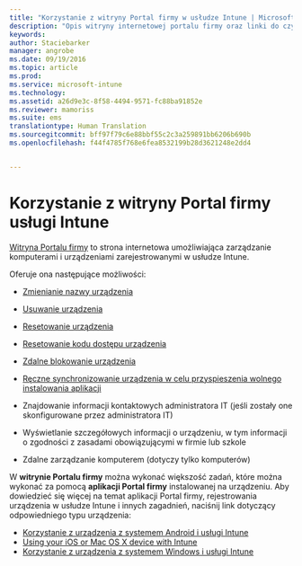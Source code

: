 ```yaml
---
title: "Korzystanie z witryny Portal firmy w usłudze Intune | Microsoft Intune"
description: "Opis witryny internetowej portalu firmy oraz linki do czynności dla zadań, które można wykonać w witrynie sieci Web"
keywords: 
author: Staciebarker
manager: angrobe
ms.date: 09/19/2016
ms.topic: article
ms.prod: 
ms.service: microsoft-intune
ms.technology: 
ms.assetid: a26d9e3c-8f58-4494-9571-fc88ba91852e
ms.reviewer: mamoriss
ms.suite: ems
translationtype: Human Translation
ms.sourcegitcommit: bff97f79c6e88bbf55c2c3a259891bb6206b690b
ms.openlocfilehash: f44f4785f768e6fea8532199b28d3621248e2dd4


---
```


# Korzystanie z witryny Portal firmy usługi Intune
[Witryna Portalu firmy](http://portal.manage.microsoft.com) to strona internetowa umożliwiająca zarządzanie komputerami i urządzeniami zarejestrowanymi w usłudze Intune.

Oferuje ona następujące możliwości:

-   [Zmienianie nazwy urządzenia](rename-your-device-cpwebsite.md)

-   [Usuwanie urządzenia](remove-your-device-cpwebsite.md)

-   [Resetowanie urządzenia](reset-your-device-cpwebsite.md)

-   [Resetowanie kodu dostępu urządzenia](reset-your-passcode-cpwebsite.md)

-   [Zdalne blokowanie urządzenia](remote-lock-your-device-cpwebsite.md)

-   [Ręczne synchronizowanie urządzenia w celu przyspieszenia wolnego instalowania aplikacji](sync-your-device-manually-cpwebsite.md)

-   Znajdowanie informacji kontaktowych administratora IT (jeśli zostały one skonfigurowane przez administratora IT)

-   Wyświetlanie szczegółowych informacji o urządzeniu, w tym informacji o zgodności z zasadami obowiązującymi w firmie lub szkole

-   Zdalne zarządzanie komputerem (dotyczy tylko komputerów)

W **witrynie Portalu firmy** można wykonać większość zadań, które można wykonać za pomocą **aplikacji Portal firmy** instalowanej na urządzeniu. Aby dowiedzieć się więcej na temat aplikacji Portal firmy, rejestrowania urządzenia w usłudze Intune i innych zagadnień, naciśnij link dotyczący odpowiedniego typu urządzenia:

- [Korzystanie z urządzenia z systemem Android i usługi Intune](using-your-android-device-with-intune.md)
- [Using your iOS or Mac OS X device with Intune](using-your-ios-or-mac-os-x-device-with-intune.md)
- [Korzystanie z urządzenia z systemem Windows i usługi Intune](using-your-windows-device-with-intune.md)



<!--HONumber=Sep16_HO3-->


